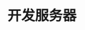 <!--
 * Author  rhys.zhao
 * Date  2023-03-02 15:22:40
 * LastEditors  rhys.zhao
 * LastEditTime  2023-03-02 15:23:30
 * Description
-->

# 开发服务器
